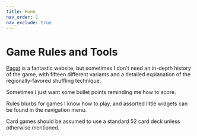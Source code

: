 ```yaml
---
title: Home
nav_order: 1
nav_exclude: true
---
```


# Game Rules and Tools

[Pagat](https://www.pagat.com/) is a fantastic website, but sometimes I don't need  an in-depth history of the game, with fifteen different variants and a detailed explanation of the regionally-favored shuffling technique.

Sometimes I just want some bullet points reminding me how to score.

Rules blurbs for games
I know how to play,
and assorted little widgets 
can be found in the navigation menu.

Card games should be assumed to use a standard 52 card deck unless otherwise mentioned. 

